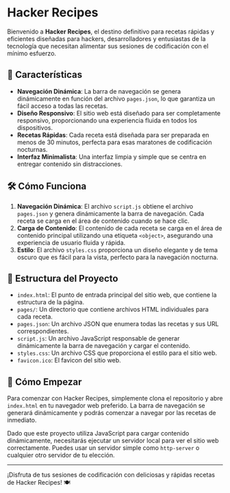 # Hacker Recipes

Bienvenido a **Hacker Recipes**, el destino definitivo para recetas rápidas y eficientes diseñadas para hackers, desarrolladores y entusiastas de la tecnología que necesitan alimentar sus sesiones de codificación con el mínimo esfuerzo.

## 🚀 Características

- **Navegación Dinámica**: La barra de navegación se genera dinámicamente en función del archivo `pages.json`, lo que garantiza un fácil acceso a todas las recetas.
- **Diseño Responsivo**: El sitio web está diseñado para ser completamente responsivo, proporcionando una experiencia fluida en todos los dispositivos.
- **Recetas Rápidas**: Cada receta está diseñada para ser preparada en menos de 30 minutos, perfecta para esas maratones de codificación nocturnas.
- **Interfaz Minimalista**: Una interfaz limpia y simple que se centra en entregar contenido sin distracciones.

## 🛠️ Cómo Funciona

1. **Navegación Dinámica**: El archivo `script.js` obtiene el archivo `pages.json` y genera dinámicamente la barra de navegación. Cada receta se carga en el área de contenido cuando se hace clic.
2. **Carga de Contenido**: El contenido de cada receta se carga en el área de contenido principal utilizando una etiqueta `<object>`, asegurando una experiencia de usuario fluida y rápida.
3. **Estilo**: El archivo `styles.css` proporciona un diseño elegante y de tema oscuro que es fácil para la vista, perfecto para la navegación nocturna.

## 📂 Estructura del Proyecto

- `index.html`: El punto de entrada principal del sitio web, que contiene la estructura de la página.
- `pages/`: Un directorio que contiene archivos HTML individuales para cada receta.
- `pages.json`: Un archivo JSON que enumera todas las recetas y sus URL correspondientes.
- `script.js`: Un archivo JavaScript responsable de generar dinámicamente la barra de navegación y cargar el contenido.
- `styles.css`: Un archivo CSS que proporciona el estilo para el sitio web.
- `favicon.ico`: El favicon del sitio web.

## 🏁 Cómo Empezar

Para comenzar con Hacker Recipes, simplemente clona el repositorio y abre `index.html` en tu navegador web preferido. La barra de navegación se generará dinámicamente y podrás comenzar a navegar por las recetas de inmediato.

Dado que este proyecto utiliza JavaScript para cargar contenido dinámicamente, necesitarás ejecutar un servidor local para ver el sitio web correctamente. Puedes usar un servidor simple como `http-server` o cualquier otro servidor de tu elección.

---

¡Disfruta de tus sesiones de codificación con deliciosas y rápidas recetas de Hacker Recipes! 🍽️
